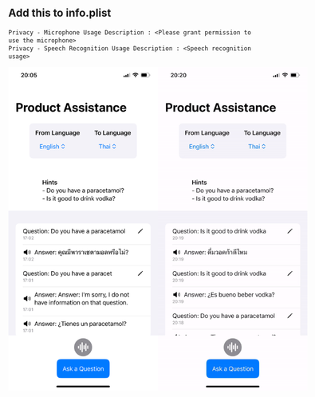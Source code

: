 ## Add this to info.plist
```
Privacy - Microphone Usage Description : <Please grant permission to use the microphone>
Privacy - Speech Recognition Usage Description : <Speech recognition usage>
```

<div style="display: flex; flex-direction: row; justify-content: space-around;">
  <img src="assets/screenshot.jpeg" alt="Screenshot 1" width="300">
  <img src="assets/screen_recording.gif" alt="Screenshot 2" width="300">
</div>




